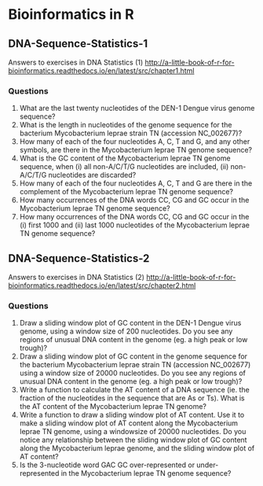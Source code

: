 # Bioinformatics in R

## DNA-Sequence-Statistics-1
Answers to exercises in DNA Statistics (1) 
http://a-little-book-of-r-for-bioinformatics.readthedocs.io/en/latest/src/chapter1.html

### Questions
1. What are the last twenty nucleotides of the DEN-1 Dengue virus genome sequence?
2. What is the length in nucleotides of the genome sequence for the bacterium Mycobacterium leprae strain TN (accession NC_002677)?
3. How many of each of the four nucleotides A, C, T and G, and any other symbols, are there in the Mycobacterium leprae TN genome sequence?
4. What is the GC content of the Mycobacterium leprae TN genome sequence, when (i) all non-A/C/T/G nucleotides are included, (ii) non-A/C/T/G nucleotides are discarded?
5. How many of each of the four nucleotides A, C, T and G are there in the complement of the Mycobacterium leprae TN genome sequence?
6. How many occurrences of the DNA words CC, CG and GC occur in the Mycobacterium leprae TN genome sequence?
7. How many occurrences of the DNA words CC, CG and GC occur in the (i) first 1000 and (ii) last 1000 nucleotides of the Mycobacterium leprae TN genome sequence?

## DNA-Sequence-Statistics-2
Answers to exercises in DNA Statistics (2)
http://a-little-book-of-r-for-bioinformatics.readthedocs.io/en/latest/src/chapter2.html


### Questions
1. Draw a sliding window plot of GC content in the DEN-1 Dengue virus genome, using a window size of 200 nucleotides. Do you see any regions of unusual DNA content in the genome (eg. a high peak or low trough)?
2. Draw a sliding window plot of GC content in the genome sequence for the bacterium Mycobacterium leprae strain TN (accession NC_002677) using a window size of 20000 nucleotides. Do you see any regions of unusual DNA content in the genome (eg. a high peak or low trough)?
3. Write a function to calculate the AT content of a DNA sequence (ie. the fraction of the nucleotides in the sequence that are As or Ts). What is the AT content of the Mycobacterium leprae TN genome?
4. Write a function to draw a sliding window plot of AT content. Use it to make a sliding window plot of AT content along the Mycobacterium leprae TN genome, using a windowsize of 20000 nucleotides. Do you notice any relationship between the sliding window plot of GC content along the Mycobacterium leprae genome, and the sliding window plot of AT content?
5.  Is the 3-nucleotide word GAC GC over-represented or under-represented in the Mycobacterium leprae TN genome sequence?

